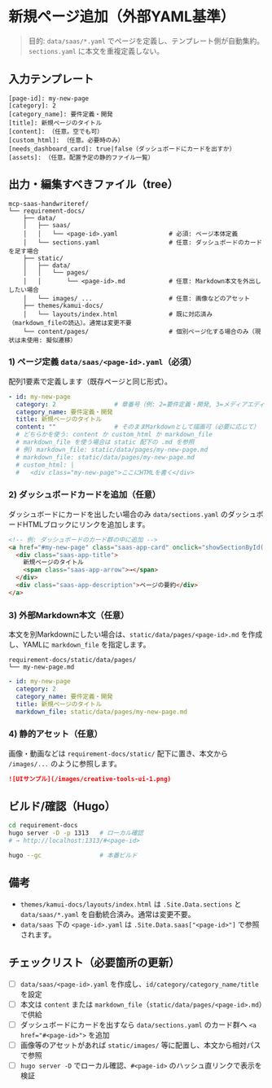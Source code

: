 # 新規ページ追加（外部YAML基準）

> 目的: `data/saas/*.yaml` でページを定義し、テンプレート側が自動集約。`sections.yaml` に本文を重複定義しない。

## 入力テンプレート

```text
[page-id]: my-new-page
[category]: 2
[category_name]: 要件定義・開発
[title]: 新規ページのタイトル
[content]: （任意。空でも可）
[custom_html]: （任意。必要時のみ）
[needs_dashboard_card]: true|false（ダッシュボードにカードを出すか）
[assets]: （任意。配置予定の静的ファイル一覧）
```

## 出力・編集すべきファイル（tree）

```text
mcp-saas-handwriteref/
└── requirement-docs/
    ├── data/
    │   ├── saas/
    │   │   └── <page-id>.yaml              # 必須: ページ本体定義
    │   └── sections.yaml                   # 任意: ダッシュボードのカードを足す場合
    ├── static/
    │   ├── data/
    │   │   └── pages/
    │   │       └── <page-id>.md            # 任意: Markdown本文を外出ししたい場合
    │   └── images/ ...                     # 任意: 画像などのアセット
    ├── themes/kamui-docs/
    │   └── layouts/index.html              # 既に対応済み（markdown_fileの読込）。通常は変更不要
    └── content/pages/                      # 個別ページ化する場合のみ（現状は未使用: 擬似遷移）
```

### 1) ページ定義 `data/saas/<page-id>.yaml`（必須）

配列1要素で定義します（既存ページと同じ形式）。

```yaml
- id: my-new-page
  category: 2                # 章番号（例: 2=要件定義・開発, 3=メディアエディタ, 6=事業構築など）
  category_name: 要件定義・開発
  title: 新規ページのタイトル
  content: ""                # そのままMarkdownとして描画可（必要に応じて）
  # どちらかを使う: content か custom_html か markdown_file
  # markdown_file を使う場合は static 配下の .md を参照
  # 例) markdown_file: static/data/pages/my-new-page.md
  # markdown_file: static/data/pages/my-new-page.md
  # custom_html: |
  #   <div class="my-new-page">ここにHTMLを書く</div>
```

### 2) ダッシュボードカードを追加（任意）

ダッシュボードにカードを出したい場合のみ `data/sections.yaml` のダッシュボードHTMLブロックにリンクを追加します。

```html
<!-- 例: ダッシュボードのカード群の中に追加 -->
<a href="#my-new-page" class="saas-app-card" onclick="showSectionById('my-new-page'); return false;">
  <div class="saas-app-title">
    新規ページのタイトル
    <span class="saas-app-arrow">→</span>
  </div>
  <div class="saas-app-description">ページの要約</div>
</a>
```

### 3) 外部Markdown本文（任意）

本文を別Markdownにしたい場合は、`static/data/pages/<page-id>.md` を作成し、YAMLに `markdown_file` を指定します。

```text
requirement-docs/static/data/pages/
└── my-new-page.md
```

```yaml
- id: my-new-page
  category: 2
  category_name: 要件定義・開発
  title: 新規ページのタイトル
  markdown_file: static/data/pages/my-new-page.md
```

### 4) 静的アセット（任意）

画像・動画などは `requirement-docs/static/` 配下に置き、本文から `/images/...` のように参照します。

```markdown
![UIサンプル](/images/creative-tools-ui-1.png)
```

## ビルド/確認（Hugo）

```bash
cd requirement-docs
hugo server -D -p 1313   # ローカル確認
# → http://localhost:1313/#<page-id>

hugo --gc                # 本番ビルド
```

## 備考

- `themes/kamui-docs/layouts/index.html` は `.Site.Data.sections` と `data/saas/*.yaml` を自動統合済み。通常は変更不要。
- `data/saas` 下の `<page-id>.yaml` は `.Site.Data.saas["<page-id>"]` で参照されます。

## チェックリスト（必要箇所の更新）

- [ ] `data/saas/<page-id>.yaml` を作成し、`id/category/category_name/title` を設定
- [ ] 本文は `content` または `markdown_file`（`static/data/pages/<page-id>.md`）で供給
- [ ] ダッシュボードにカードを出すなら `data/sections.yaml` のカード群へ `<a href="#<page-id>">` を追加
- [ ] 画像等のアセットがあれば `static/images/` 等に配置し、本文から相対パスで参照
- [ ] `hugo server -D` でローカル確認、`#<page-id>` のハッシュ直リンクで表示を検証
